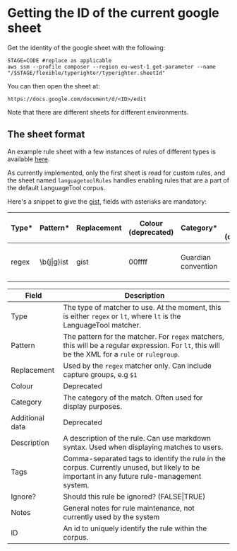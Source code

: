 # Getting the ID of the current google sheet

Get the identity of the google sheet with the following:
```
STAGE=CODE #replace as applicable
aws ssm --profile composer --region eu-west-1 get-parameter --name "/$STAGE/flexible/typerighter/typerighter.sheetId"
```

You can then open the sheet at:
```
https://docs.google.com/document/d/<ID>/edit
```

Note that there are different sheets for different environments.

## The sheet format

An example rule sheet with a few instances of rules of different types is available [here](https://docs.google.com/spreadsheets/d/1n5xjfVnvRQBMfmjD_VzFX2ye4pLBmL98whdDqsJhtAs).

As currently implemented, only the first sheet is read for custom rules, and the sheet named `languagetoolRules` handles enabling rules that are a part of the default LanguageTool corpus.

Here's a snippet to give the [gist](https://en.wiktionary.org/wiki/gist), fields with asterisks are mandatory:

| Type* | Pattern*   | Replacement | Colour (deprecated) | Category* | Additional data (deprecated) | Description* | Tags | Ignore? | Notes | ID*                     |
|-------|------------|------------------------------------------------------------|---------------------|---------------------|------------------------------|----------------------------------------|-----------------------------|---------|--------------------------------------------------|--------------------------------------|
| regex | \b(j\|g)ist | gist                                                       | 00ffff              | Guardian convention |                              | gist, according to Guardian convention | Guardian convention         | FALSE   |                                                  | 658184fb-d1d4-4962-aba1-de3d31946cbc |




| Field | Description |
|-|-|
| Type | The type of matcher to use. At the moment, this is either `regex` or `lt`, where `lt` is the LanguageTool matcher. |
| Pattern | The pattern for the matcher. For `regex` matchers, this will be a regular expression. For `lt`, this will be the XML for a `rule` or `rulegroup`. |
| Replacement | Used by the `regex` matcher only. Can include capture groups, e.g `$1` |
| Colour | Deprecated |
| Category | The category of the match. Often used for display purposes.  |
| Additional data | Deprecated |
| Description | A description of the rule. Can use markdown syntax. Used when displaying matches to users. |
| Tags | Comma-separated tags to identify the rule in the corpus. Currently unused, but likely to be important in any future rule-management system. |
| Ignore? | Should this rule be ignored? (FALSE\|TRUE) |
| Notes | General notes for rule maintenance, not currently used by the system |
| ID | An id to uniquely identify the rule within the corpus. |


